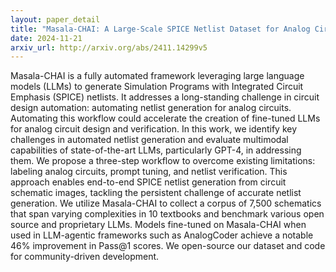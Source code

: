 ```yaml
---
layout: paper_detail
title: "Masala-CHAI: A Large-Scale SPICE Netlist Dataset for Analog Circuits by Harnessing AI"
date: 2024-11-21
arxiv_url: http://arxiv.org/abs/2411.14299v5
---
```


Masala-CHAI is a fully automated framework leveraging large language models (LLMs) to generate Simulation Programs with Integrated Circuit Emphasis (SPICE) netlists. It addresses a long-standing challenge in circuit design automation: automating netlist generation for analog circuits. Automating this workflow could accelerate the creation of fine-tuned LLMs for analog circuit design and verification. In this work, we identify key challenges in automated netlist generation and evaluate multimodal capabilities of state-of-the-art LLMs, particularly GPT-4, in addressing them. We propose a three-step workflow to overcome existing limitations: labeling analog circuits, prompt tuning, and netlist verification. This approach enables end-to-end SPICE netlist generation from circuit schematic images, tackling the persistent challenge of accurate netlist generation. We utilize Masala-CHAI to collect a corpus of 7,500 schematics that span varying complexities in 10 textbooks and benchmark various open source and proprietary LLMs. Models fine-tuned on Masala-CHAI when used in LLM-agentic frameworks such as AnalogCoder achieve a notable 46% improvement in Pass@1 scores. We open-source our dataset and code for community-driven development.
